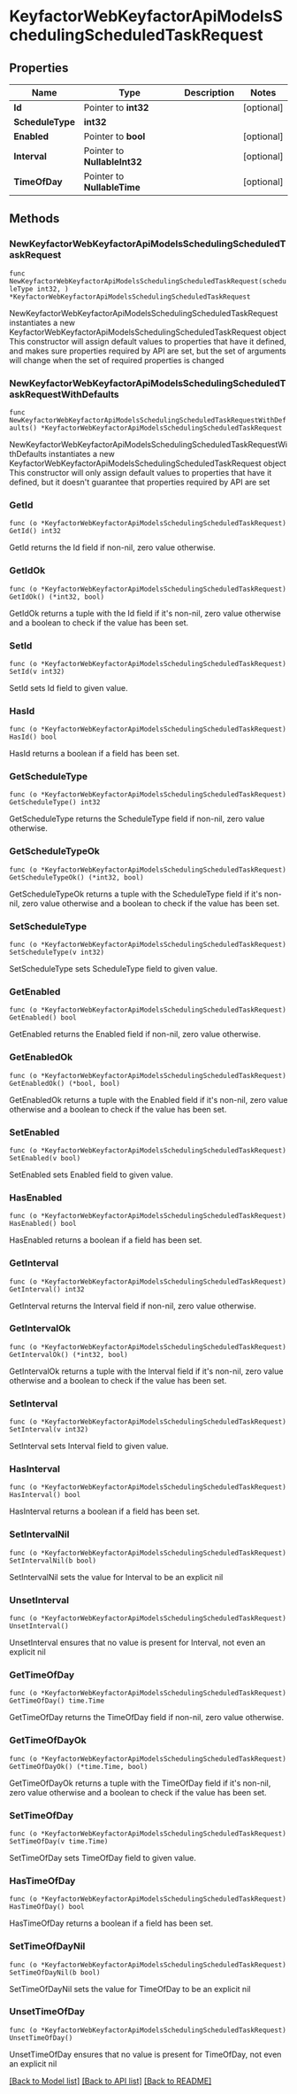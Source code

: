 # KeyfactorWebKeyfactorApiModelsSchedulingScheduledTaskRequest

## Properties

Name | Type | Description | Notes
------------ | ------------- | ------------- | -------------
**Id** | Pointer to **int32** |  | [optional] 
**ScheduleType** | **int32** |  | 
**Enabled** | Pointer to **bool** |  | [optional] 
**Interval** | Pointer to **NullableInt32** |  | [optional] 
**TimeOfDay** | Pointer to **NullableTime** |  | [optional] 

## Methods

### NewKeyfactorWebKeyfactorApiModelsSchedulingScheduledTaskRequest

`func NewKeyfactorWebKeyfactorApiModelsSchedulingScheduledTaskRequest(scheduleType int32, ) *KeyfactorWebKeyfactorApiModelsSchedulingScheduledTaskRequest`

NewKeyfactorWebKeyfactorApiModelsSchedulingScheduledTaskRequest instantiates a new KeyfactorWebKeyfactorApiModelsSchedulingScheduledTaskRequest object
This constructor will assign default values to properties that have it defined,
and makes sure properties required by API are set, but the set of arguments
will change when the set of required properties is changed

### NewKeyfactorWebKeyfactorApiModelsSchedulingScheduledTaskRequestWithDefaults

`func NewKeyfactorWebKeyfactorApiModelsSchedulingScheduledTaskRequestWithDefaults() *KeyfactorWebKeyfactorApiModelsSchedulingScheduledTaskRequest`

NewKeyfactorWebKeyfactorApiModelsSchedulingScheduledTaskRequestWithDefaults instantiates a new KeyfactorWebKeyfactorApiModelsSchedulingScheduledTaskRequest object
This constructor will only assign default values to properties that have it defined,
but it doesn't guarantee that properties required by API are set

### GetId

`func (o *KeyfactorWebKeyfactorApiModelsSchedulingScheduledTaskRequest) GetId() int32`

GetId returns the Id field if non-nil, zero value otherwise.

### GetIdOk

`func (o *KeyfactorWebKeyfactorApiModelsSchedulingScheduledTaskRequest) GetIdOk() (*int32, bool)`

GetIdOk returns a tuple with the Id field if it's non-nil, zero value otherwise
and a boolean to check if the value has been set.

### SetId

`func (o *KeyfactorWebKeyfactorApiModelsSchedulingScheduledTaskRequest) SetId(v int32)`

SetId sets Id field to given value.

### HasId

`func (o *KeyfactorWebKeyfactorApiModelsSchedulingScheduledTaskRequest) HasId() bool`

HasId returns a boolean if a field has been set.

### GetScheduleType

`func (o *KeyfactorWebKeyfactorApiModelsSchedulingScheduledTaskRequest) GetScheduleType() int32`

GetScheduleType returns the ScheduleType field if non-nil, zero value otherwise.

### GetScheduleTypeOk

`func (o *KeyfactorWebKeyfactorApiModelsSchedulingScheduledTaskRequest) GetScheduleTypeOk() (*int32, bool)`

GetScheduleTypeOk returns a tuple with the ScheduleType field if it's non-nil, zero value otherwise
and a boolean to check if the value has been set.

### SetScheduleType

`func (o *KeyfactorWebKeyfactorApiModelsSchedulingScheduledTaskRequest) SetScheduleType(v int32)`

SetScheduleType sets ScheduleType field to given value.


### GetEnabled

`func (o *KeyfactorWebKeyfactorApiModelsSchedulingScheduledTaskRequest) GetEnabled() bool`

GetEnabled returns the Enabled field if non-nil, zero value otherwise.

### GetEnabledOk

`func (o *KeyfactorWebKeyfactorApiModelsSchedulingScheduledTaskRequest) GetEnabledOk() (*bool, bool)`

GetEnabledOk returns a tuple with the Enabled field if it's non-nil, zero value otherwise
and a boolean to check if the value has been set.

### SetEnabled

`func (o *KeyfactorWebKeyfactorApiModelsSchedulingScheduledTaskRequest) SetEnabled(v bool)`

SetEnabled sets Enabled field to given value.

### HasEnabled

`func (o *KeyfactorWebKeyfactorApiModelsSchedulingScheduledTaskRequest) HasEnabled() bool`

HasEnabled returns a boolean if a field has been set.

### GetInterval

`func (o *KeyfactorWebKeyfactorApiModelsSchedulingScheduledTaskRequest) GetInterval() int32`

GetInterval returns the Interval field if non-nil, zero value otherwise.

### GetIntervalOk

`func (o *KeyfactorWebKeyfactorApiModelsSchedulingScheduledTaskRequest) GetIntervalOk() (*int32, bool)`

GetIntervalOk returns a tuple with the Interval field if it's non-nil, zero value otherwise
and a boolean to check if the value has been set.

### SetInterval

`func (o *KeyfactorWebKeyfactorApiModelsSchedulingScheduledTaskRequest) SetInterval(v int32)`

SetInterval sets Interval field to given value.

### HasInterval

`func (o *KeyfactorWebKeyfactorApiModelsSchedulingScheduledTaskRequest) HasInterval() bool`

HasInterval returns a boolean if a field has been set.

### SetIntervalNil

`func (o *KeyfactorWebKeyfactorApiModelsSchedulingScheduledTaskRequest) SetIntervalNil(b bool)`

 SetIntervalNil sets the value for Interval to be an explicit nil

### UnsetInterval
`func (o *KeyfactorWebKeyfactorApiModelsSchedulingScheduledTaskRequest) UnsetInterval()`

UnsetInterval ensures that no value is present for Interval, not even an explicit nil
### GetTimeOfDay

`func (o *KeyfactorWebKeyfactorApiModelsSchedulingScheduledTaskRequest) GetTimeOfDay() time.Time`

GetTimeOfDay returns the TimeOfDay field if non-nil, zero value otherwise.

### GetTimeOfDayOk

`func (o *KeyfactorWebKeyfactorApiModelsSchedulingScheduledTaskRequest) GetTimeOfDayOk() (*time.Time, bool)`

GetTimeOfDayOk returns a tuple with the TimeOfDay field if it's non-nil, zero value otherwise
and a boolean to check if the value has been set.

### SetTimeOfDay

`func (o *KeyfactorWebKeyfactorApiModelsSchedulingScheduledTaskRequest) SetTimeOfDay(v time.Time)`

SetTimeOfDay sets TimeOfDay field to given value.

### HasTimeOfDay

`func (o *KeyfactorWebKeyfactorApiModelsSchedulingScheduledTaskRequest) HasTimeOfDay() bool`

HasTimeOfDay returns a boolean if a field has been set.

### SetTimeOfDayNil

`func (o *KeyfactorWebKeyfactorApiModelsSchedulingScheduledTaskRequest) SetTimeOfDayNil(b bool)`

 SetTimeOfDayNil sets the value for TimeOfDay to be an explicit nil

### UnsetTimeOfDay
`func (o *KeyfactorWebKeyfactorApiModelsSchedulingScheduledTaskRequest) UnsetTimeOfDay()`

UnsetTimeOfDay ensures that no value is present for TimeOfDay, not even an explicit nil

[[Back to Model list]](../README.md#documentation-for-models) [[Back to API list]](../README.md#documentation-for-api-endpoints) [[Back to README]](../README.md)


